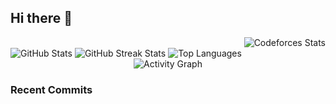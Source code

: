 ## Hi there 👋

<div align="right">
    <img src="https://codeforces-readme-stats.vercel.app/api/card?username=Maeda.anHiep&theme=tokyonight&force_username=true" alt="Codeforces Stats" />
</div>

<img src="https://github-readme-stats.vercel.app/api?username=anHiep&theme=tokyonight&hide_border=false&include_all_commits=true&count_private=false&custom_title=anHiep's&nbsp;GitHub&nbsp;stats" alt="GitHub Stats"/>

<img src="https://github-readme-streak-stats.herokuapp.com/?user=anHiep&theme=tokyonight&hide_border=false" alt="GitHub Streak Stats"/>

<img src="https://github-readme-stats.vercel.app/api/top-langs/?username=anHiep&theme=tokyonight&hide_border=false&include_all_commits=true&count_private=false&layout=compact" alt="Top Languages"/>

<div align="center">
  <img src="https://github-readme-activity-graph.vercel.app/graph?username=anHiep&theme=tokyo-night" alt="Activity Graph"/><br/>
</div>

### Recent Commits

<!-- Include activity.md directly here -->

